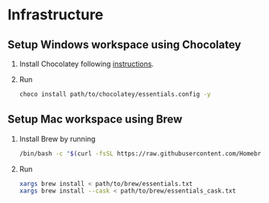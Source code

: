 # Infrastructure

## Setup Windows workspace using Chocolatey

1. Install Chocolatey following [instructions](https://chocolatey.org/install#individual).
2. Run

   ```bash
   choco install path/to/chocolatey/essentials.config -y
   ```

## Setup Mac workspace using Brew

1. Install Brew by running

   ```bash
   /bin/bash -c "$(curl -fsSL https://raw.githubusercontent.com/Homebrew/install/HEAD/install.sh)"
   ```

2. Run

   ```bash
   xargs brew install < path/to/brew/essentials.txt
   xargs brew install --cask < path/to/brew/essentials_cask.txt
   ```

